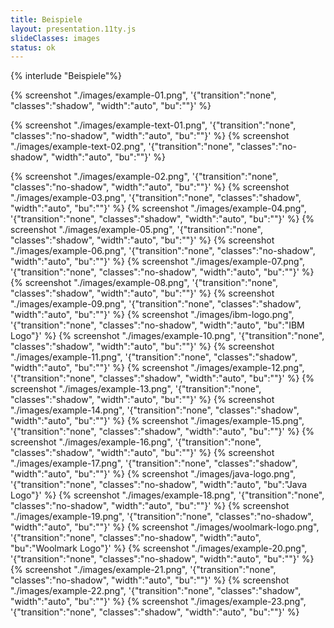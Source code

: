 ```yaml
---
title: Beispiele
layout: presentation.11ty.js
slideClasses: images
status: ok
---
```


{% interlude "Beispiele"%}

{% screenshot "./images/example-01.png", '{"transition":"none", "classes":"shadow", "width":"auto", "bu":""}' %}

{% screenshot "./images/example-text-01.png", '{"transition":"none", "classes":"no-shadow", "width":"auto", "bu":""}' %}
{% screenshot "./images/example-text-02.png", '{"transition":"none", "classes":"no-shadow", "width":"auto", "bu":""}' %}

{% screenshot "./images/example-02.png", '{"transition":"none", "classes":"no-shadow", "width":"auto", "bu":""}' %}
{% screenshot "./images/example-03.png", '{"transition":"none", "classes":"shadow", "width":"auto", "bu":""}' %}
{% screenshot "./images/example-04.png", '{"transition":"none", "classes":"shadow", "width":"auto", "bu":""}' %}
{% screenshot "./images/example-05.png", '{"transition":"none", "classes":"shadow", "width":"auto", "bu":""}' %}
{% screenshot "./images/example-06.png", '{"transition":"none", "classes":"no-shadow", "width":"auto", "bu":""}' %}
{% screenshot "./images/example-07.png", '{"transition":"none", "classes":"no-shadow", "width":"auto", "bu":""}' %}
{% screenshot "./images/example-08.png", '{"transition":"none", "classes":"shadow", "width":"auto", "bu":""}' %}
{% screenshot "./images/example-09.png", '{"transition":"none", "classes":"shadow", "width":"auto", "bu":""}' %}
{% screenshot "./images/ibm-logo.png", '{"transition":"none", "classes":"no-shadow", "width":"auto", "bu":"IBM Logo"}' %}
{% screenshot "./images/example-10.png", '{"transition":"none", "classes":"shadow", "width":"auto", "bu":""}' %}
{% screenshot "./images/example-11.png", '{"transition":"none", "classes":"shadow", "width":"auto", "bu":""}' %}
{% screenshot "./images/example-12.png", '{"transition":"none", "classes":"shadow", "width":"auto", "bu":""}' %}
{% screenshot "./images/example-13.png", '{"transition":"none", "classes":"shadow", "width":"auto", "bu":""}' %}
{% screenshot "./images/example-14.png", '{"transition":"none", "classes":"shadow", "width":"auto", "bu":""}' %}
{% screenshot "./images/example-15.png", '{"transition":"none", "classes":"shadow", "width":"auto", "bu":""}' %}
{% screenshot "./images/example-16.png", '{"transition":"none", "classes":"shadow", "width":"auto", "bu":""}' %}
{% screenshot "./images/example-17.png", '{"transition":"none", "classes":"shadow", "width":"auto", "bu":""}' %}
{% screenshot "./images/java-logo.png", '{"transition":"none", "classes":"no-shadow", "width":"auto", "bu":"Java Logo"}' %}
{% screenshot "./images/example-18.png", '{"transition":"none", "classes":"no-shadow", "width":"auto", "bu":""}' %}
{% screenshot "./images/example-19.png", '{"transition":"none", "classes":"no-shadow", "width":"auto", "bu":""}' %}
{% screenshot "./images/woolmark-logo.png", '{"transition":"none", "classes":"no-shadow", "width":"auto", "bu":"Woolmark Logo"}' %}
{% screenshot "./images/example-20.png", '{"transition":"none", "classes":"no-shadow", "width":"auto", "bu":""}' %}
{% screenshot "./images/example-21.png", '{"transition":"none", "classes":"no-shadow", "width":"auto", "bu":""}' %}
{% screenshot "./images/example-22.png", '{"transition":"none", "classes":"shadow", "width":"auto", "bu":""}' %}
{% screenshot "./images/example-23.png", '{"transition":"none", "classes":"shadow", "width":"auto", "bu":""}' %}
